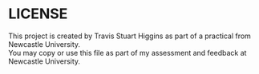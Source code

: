 # LICENSE
This project is created by Travis Stuart Higgins as part of a practical from Newcastle University.   
You may copy or use this file as part of my assessment and feedback at Newcastle University.